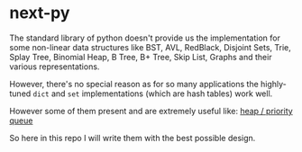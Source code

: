 # next-py

The standard library of python doesn't provide us the implementation for some non-linear data structures like BST, AVL, RedBlack, Disjoint Sets, Trie, Splay Tree, Binomial Heap, B Tree, B+ Tree, Skip List, Graphs and their various representations. 

However, there's no special reason as for so many applications the highly-tuned `dict` and `set` implementations (which are hash tables) work well. 

However some of them present and are extremely useful like: [heap / priority queue](https://docs.python.org/2/library/heapq.html)

So here in this repo I will write them with the best possible design.
